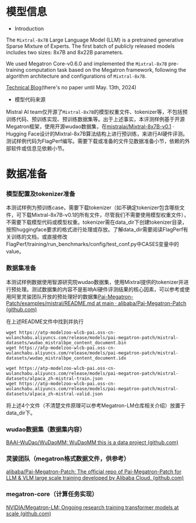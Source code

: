 # 模型信息
- Introduction

The `Mixtral-8x7B` Large Language Model (LLM) is a pretrained generative Sparse Mixture of Experts. The first batch of publicly released models includes two sizes: 8x7B and 8x22B parameters. 

We used Megatron Core-v0.6.0 and implemented the `Mixtral-8x7B` pre-training computation task based on the Megatron framework, following the algorithm architecture and configurations of `Mixtral-8x7B`.

[Technical Blog](https://mistral.ai/news/mixtral-of-experts/)(there's no paper until May. 13th, 2024) 

- 模型代码来源

Mistral AI team仅开源了`Mixtral-8x7B`的模型权重文件、tokenizer等，不包括预训练代码、预训练实现、预训练数据集等。出于上述事实，本评测样例基于开源Megatron框架，使用开源wudao数据集，在[mistralai/Mixtral-8x7B-v0.1](https://huggingface.co/mistralai/Mixtral-8x7B-v0.1) · Hugging Face设计的Mixtral-8x7B算法结构上进行预训练，来进行AI硬件评测。测试样例代码为FlagPerf编写。需要下载或准备的文件见数据准备小节，依赖的外部软件或信息见依赖小节。

# 数据准备

### 模型配置及tokenizer准备

本测试样例为预训练case，需要下载tokenizer（如不确定tokenizer包含哪些文件，可下载Mixtral-8x7B-v0.1的所有文件，尽管我们不需要使用模型权重文件），不需要下载模型代码或模型权重。tokenizer需在data_dir下创建tokenizer目录，按照huggingface要求的格式进行处理或存放。了解data\_dir需要阅读FlagPerf有关训练的文档，或直接修改FlagPerf/training/run_benchmarks/config/test_conf.py中CASES变量中的value。

### 数据集准备

本测试样例数据使用智源研究院wudao数据集，使用Mixtral提供的tokenizer并进行预处理。测试数据集的内容不是影响AI硬件评测结果的核心因素，可以参考或使用阿里灵骏团队开放的预处理好的数据集[Pai-Megatron-Patch/examples/mistral/README.md at main · alibaba/Pai-Megatron-Patch (github.com)](https://github.com/alibaba/Pai-Megatron-Patch/blob/main/examples/mistral/README.md)

在上述README文件中找到并执行

```
wget https://atp-modelzoo-wlcb-pai.oss-cn-wulanchabu.aliyuncs.com/release/models/pai-megatron-patch/mistral-datasets/wudao_mistralbpe_content_document.bin
wget https://atp-modelzoo-wlcb-pai.oss-cn-wulanchabu.aliyuncs.com/release/models/pai-megatron-patch/mistral-datasets/wudao_mistralbpe_content_document.idx

wget https://atp-modelzoo-wlcb-pai.oss-cn-wulanchabu.aliyuncs.com/release/models/pai-megatron-patch/mistral-datasets/alpaca_zh-mistral-train.json
wget https://atp-modelzoo-wlcb-pai.oss-cn-wulanchabu.aliyuncs.com/release/models/pai-megatron-patch/mistral-datasets/alpaca_zh-mistral-valid.json

```

将上述4个文件（不清楚文件原理可以参考Megatron-LM仓库相关介绍）放置于data_dir下。

### wudao数据集（数据集内容）

[BAAI-WuDao/WuDaoMM: WuDaoMM this is a data project (github.com)](https://github.com/BAAI-WuDao/WuDaoMM?tab=readme-ov-file)

### 灵骏团队（megatron格式数据文件，供参考）

[alibaba/Pai-Megatron-Patch: The official repo of Pai-Megatron-Patch for LLM & VLM large scale training developed by Alibaba Cloud. (github.com)](https://github.com/alibaba/Pai-Megatron-Patch/tree/main)

### megatron-core（计算任务实现）

[NVIDIA/Megatron-LM: Ongoing research training transformer models at scale (github.com)](https://github.com/NVIDIA/Megatron-LM/tree/main?tab=License-1-ov-file#readme)
